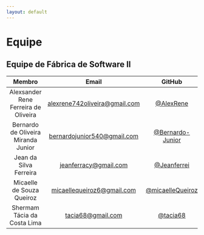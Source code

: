 ```yaml
---
layout: default
---
```


# Equipe 
## Equipe de Fábrica de Software II

|               Membro              |           Email           |       GitHub      |
|:---------------------------------:|:-------------------------:|:-----------------:|
|   Alexsander Rene Ferreira de Oliveira     | alexrene742oliveira@gmail.com    |   [@AlexRene](https://github.com/AlexRene) |
|  Bernardo de Oliveira Miranda Junior  | bernardojunior540@gmail.com |[@Bernardo-Junior](https://github.com/Bernardo-Junior)  |
|	Jean da Silva Ferreira			|	jeanferracy@gmail.com	|[@Jeanferrei](https://github.com/Jeanferrei) |
|   Micaelle de Souza Queiroz       | micaellequeiroz6@gmail.com|[@micaelleQueiroz](https://github.com/micaelleQueiroz) |
|    Shermam Tácia da Costa Lima    |   tacia68@gmail.com   |[@tacia68](https://github.com/tacia68)  |


